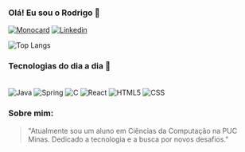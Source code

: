 ### Olá! Eu sou o Rodrigo 🙋

[![Monocard](https://img.shields.io/badge/Monocard-E50257?style=for-the-badge&logo=About.me&logoColor=back)](https://mono.direct/rodrigofranchini_)
[![Linkedin](https://img.shields.io/badge/LinkedIn-0077B5?style=for-the-badge&logo=linkedin&logoColor=white)](https://www.linkedin.com/in/rodrigo-franchini-cecchin-b394a9304/)


![Top Langs](https://github-readme-stats.vercel.app/api/top-langs/?username=RodrigoFranchini&size_weight=0.5&count_weight=0.5&theme=dracula)

### Tecnologias do dia a dia 📱

<div  style = "display": inline_block"><br/>
    <img align="center" alt = "Java" src="https://img.shields.io/badge/Java-ED8B00?style=for-the-badge&logo=openjdk&logoColor=white" />
    <img align="center" alt = "Spring" src="https://img.shields.io/badge/Spring-6DB33F?style=for-the-badge&logo=spring&logoColor=white" />
    <img align="center" alt = "C" src="https://img.shields.io/badge/C-00599C?style=for-the-badge&logo=c&logoColor=white" />
    <img align="center" alt = "React" src="https://img.shields.io/badge/React-20232A?style=for-the-badge&logo=react&logoColor=61DAFB" />
    <img align="center" alt = "HTML5" src="https://img.shields.io/badge/HTML5-E34F26?style=for-the-badge&logo=html5&logoColor=white" />  
    <img align="center" alt = "CSS" src="https://img.shields.io/badge/CSS-239120?&style=for-the-badge&logo=css3&logoColor=white" /> 
    
</div>

### Sobre mim:
> "Atualmente sou um aluno em Ciências da Computação na PUC Minas. Dedicado a tecnologia e a busca por novos desafios."



